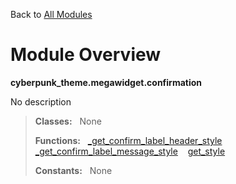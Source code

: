 Back to [All Modules](https://github.com/pyrustic/cyberpunk-theme/blob/master/docs/modules/README.md#readme)

# Module Overview

**cyberpunk\_theme.megawidget.confirmation**
 
No description

> **Classes:** &nbsp; None
>
> **Functions:** &nbsp; [\_get\_confirm\_label\_header\_style](https://github.com/pyrustic/cyberpunk-theme/blob/master/docs/modules/content/cyberpunk_theme.megawidget.confirmation/content/functions.md#_get_confirm_label_header_style) &nbsp;&nbsp; [\_get\_confirm\_label\_message\_style](https://github.com/pyrustic/cyberpunk-theme/blob/master/docs/modules/content/cyberpunk_theme.megawidget.confirmation/content/functions.md#_get_confirm_label_message_style) &nbsp;&nbsp; [get\_style](https://github.com/pyrustic/cyberpunk-theme/blob/master/docs/modules/content/cyberpunk_theme.megawidget.confirmation/content/functions.md#get_style)
>
> **Constants:** &nbsp; None
